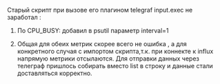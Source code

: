 Старый скрипт при вызове его плагином telegraf input.exec не заработал :

1. По CPU_BUSY: добавил в psutil параметр interval=1

2. Общая для обеих метрик скорее всего не ошибка , а для конкретного случая с импортом скрипта,т.к. при коннекте к influx напрямую метрики отсылаются. Для отправки данных через телеграф пришлось собирать вместо list  в строку и данные стали доставляться корректно.
